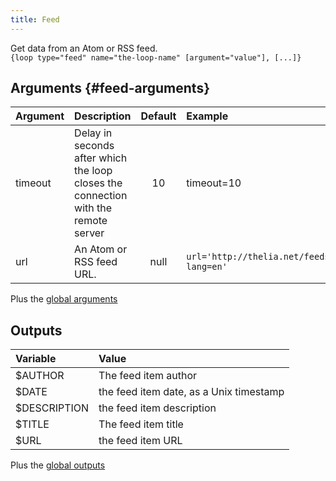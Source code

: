 ```yaml
---
title: Feed
---
```


Get data from an Atom or RSS feed.  
`{loop type="feed" name="the-loop-name" [argument="value"], [...]}`

## Arguments {#feed-arguments}

| Argument | Description                                                                        | Default | Example                                |
|----------|:-----------------------------------------------------------------------------------|:-------:|:---------------------------------------|
| timeout  | Delay in seconds after which the loop closes the connection with the remote server | 10      | timeout=10                             |
| url      | An Atom or RSS feed URL.                                                           | null    |`url='http://thelia.net/feeds/?lang=en'`|

Plus the [global arguments](./global_arguments)

## Outputs

| Variable     | Value                                   |
|:-------------|:----------------------------------------|
| $AUTHOR      | The feed item author                    |
| $DATE        | the feed item date, as a Unix timestamp |
| $DESCRIPTION | the feed item description               |
| $TITLE       | The feed item title                     |
| $URL         | the feed item URL                       |

Plus the [global outputs](./global_outputs)
